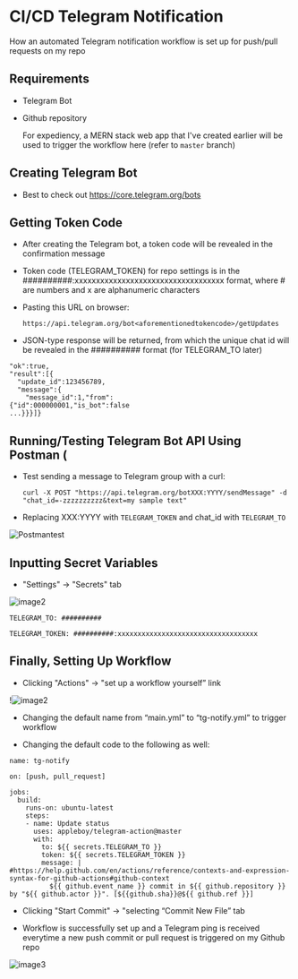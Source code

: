 # CI/CD Telegram Notification
How an automated Telegram notification workflow is set up for push/pull requests on my repo

## Requirements
- Telegram Bot 

- Github repository 

  For expediency, a MERN stack web app that I've created earlier will be used to trigger the workflow here (refer to ```master``` branch)

## Creating Telegram Bot ##

- Best to check out https://core.telegram.org/bots

## Getting Token Code ##

- After creating the Telegram bot, a token code will be revealed in the confirmation message

- Token code (TELEGRAM_TOKEN) for repo settings is in the ##########:xxxxxxxxxxxxxxxxxxxxxxxxxxxxxxxxxxx format, where # are numbers and x are alphanumeric characters

- Pasting this URL on browser:

  ```https://api.telegram.org/bot<aforementionedtokencode>/getUpdates```

- JSON-type response will be returned, from which the unique chat id will be revealed in the ########## format (for TELEGRAM_TO later)

```{
"ok":true,
"result":[{
  "update_id":123456789,
  "message":{
    "message_id":1,"from":
{"id":000000001,"is_bot":false
...}}}]}
```
## Running/Testing Telegram Bot API Using Postman (

- Test sending a message to Telegram group with a curl: 

  ```curl -X POST "https://api.telegram.org/botXXX:YYYY/sendMessage" -d "chat_id=-zzzzzzzzzz&text=my sample text"```

- Replacing XXX:YYYY with ```TELEGRAM_TOKEN``` and chat_id with ```TELEGRAM_TO```

![Postmantest](https://github.com/Bensonlmx/ci-cd-telegram-notification/blob/main/Postmantest.png)

## Inputting Secret Variables ##

- "Settings" -> "Secrets" tab 

![image2](https://github.com/Bensonlmx/ci-cd-telegram-notification/blob/main/image2.png)

  ```TELEGRAM_TO: ##########```
  
  ```TELEGRAM_TOKEN: ##########:xxxxxxxxxxxxxxxxxxxxxxxxxxxxxxxxxxx```

## Finally, Setting Up Workflow ##

- Clicking "Actions" -> "set up a workflow yourself” link

!![image2](https://github.com/Bensonlmx/ci-cd-telegram-notification/blob/main/image1.png)

- Changing the default name from “main.yml” to “tg-notify.yml” to trigger workflow

- Changing the default code to the following as well:

```
name: tg-notify

on: [push, pull_request]
  
jobs:
  build:
    runs-on: ubuntu-latest
    steps:
    - name: Update status
      uses: appleboy/telegram-action@master
      with:
        to: ${{ secrets.TELEGRAM_TO }}
        token: ${{ secrets.TELEGRAM_TOKEN }}
        message: |  #https://help.github.com/en/actions/reference/contexts-and-expression-syntax-for-github-actions#github-context
          ${{ github.event_name }} commit in ${{ github.repository }} by "${{ github.actor }}". [${{github.sha}}@${{ github.ref }}]
```
          
- Clicking "Start Commit" -> "selecting “Commit New File” tab

- Workflow is successfully set up and a Telegram ping is received everytime a new push commit or pull request is triggered on my Github repo

![image3](https://github.com/Bensonlmx/ci-cd-telegram-notification/blob/main/image3.png)
